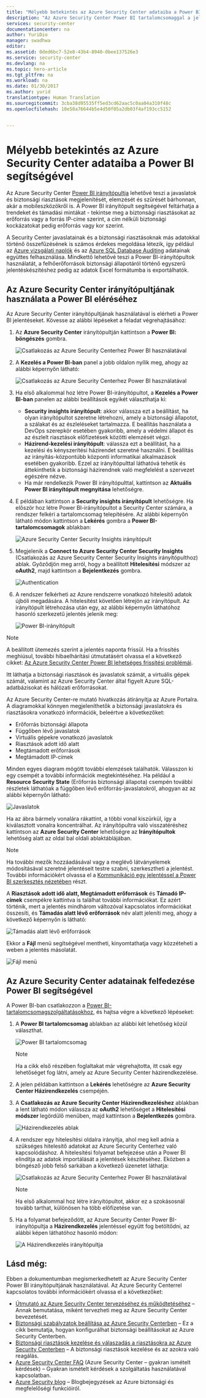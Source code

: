 ```yaml
---
title: "Mélyebb betekintés az Azure Security Center adataiba a Power BI segítségével| Microsoft Docs"
description: "Az Azure Security Center Power BI tartalomcsomaggal a jelentéskészítéshez létrehozott adatkészlet alapján könnyen megtalálhatja a biztonsági riasztásokat, a javaslatokat, a megtámadott erőforrásokat és a trendeket."
services: security-center
documentationcenter: na
author: YuriDio
manager: swadhwa
editor: 
ms.assetid: 0ded6bc7-52e8-43b4-8940-0bee137526e3
ms.service: security-center
ms.devlang: na
ms.topic: hero-article
ms.tgt_pltfrm: na
ms.workload: na
ms.date: 01/30/2017
ms.author: yurid
translationtype: Human Translation
ms.sourcegitcommit: 3cba38d95535ff5ed3cd62aac5c0aa04a310f48c
ms.openlocfilehash: 10e58a76644b5e4d50f05a2db03f4af193cc5152


---
```

# <a name="get-insights-from-azure-security-center-data-with-power-bi"></a>Mélyebb betekintés az Azure Security Center adataiba a Power BI segítségével
Az Azure Security Center [Power BI irányítópultja](http://aka.ms/azure-security-center-power-bi) lehetővé teszi a javaslatok és biztonsági riasztások megjelenítését, elemzését és szűrését bárhonnan, akár a mobileszközökről is. A Power BI irányítópult segítségével feltárhatja a trendeket és támadási mintákat - tekintse meg a biztonsági riasztásokat az erőforrás vagy a forrás IP-címe szerint, a cím nélküli biztonsági kockázatokat pedig erőforrás vagy kor szerint.

A Security Center javaslatainak és a biztonsági riasztásoknak más adatokkal történő összefűzésének is számos érdekes megoldása létezik, így például az [Azure vizsgálati naplók](https://powerbi.microsoft.com/blog/monitor-azure-audit-logs-with-power-bi/) és az [Azure SQL Database Auditing](https://powerbi.microsoft.com/blog/monitor-your-azure-sql-database-auditing-activity-with-power-bi/) adatainak együttes felhasználása. Mindkettő lehetővé teszi a Power BI-irányítópultok használatát, a felhőerőforrások biztonsági állapotáról történő egyszerű jelentéskészítéshez pedig az adatok Excel formátumba is exportálhatók.

## <a name="using-azure-security-center-dashboard-to-access-power-bi"></a>Az Azure Security Center irányítópultjának használata a Power BI eléréséhez
Az Azure Security Center irányítópultjának használatával is elérheti a Power BI jelentéseket. Kövesse az alábbi lépéseket a feladat végrehajtásához:

1. Az **Azure Security Center** irányítópultján kattintson a **Power BI: böngészés** gombra.

    ![Csatlakozás az Azure Security Centerhez Power BI használatával](./media/security-center-powerbi/security-center-powerbi-fig1-new10.png)
2. A **Kezelés a Power BI-ban** panel a jobb oldalon nyílik meg, ahogy az alábbi képernyőn látható:

    ![Csatlakozás az Azure Security Centerhez Power BI használatával](./media/security-center-powerbi/security-center-powerbi-fig1-new2.png)
3. Ha első alkalommal hoz létre Power BI-irányítópultot, a **Kezelés a Power BI-ban** panelen az alábbi beállítások egyikét választhatja ki:

   * **Security insights irányítópult**: akkor válassza ezt a beállítást, ha olyan irányítópultot szeretne létrehozni, amely a biztonsági állapotot, a szálakat és az észleléseket tartalmazza. E beállítás használata a DevOps szerepkör esetében gyakoribb, amely a védelmi állapot és az észlelt riasztások előfizetések közötti elemzését végzi.
   * **Házirend-kezelési irányítópult**: válassza ezt a beállítást, ha a kezelési és kényszerítési házirendet szeretné használni.  E beállítás az irányítás-központúbb központi informatikai alkalmazások esetében gyakoribb. Ezzel az irányítópulttal láthatóvá tehetik és áttekinthetik a biztonsági házirendnek való megfelelést a szervezet egészére nézve.
   * Ha már rendelkezik Power BI irányítópulttal, kattintson az **Aktuális Power BI irányítópult megnyitása** lehetőségre.
4. E példában kattintson a **Security insights irányítópult** lehetőségre. Ha először hoz létre Power BI-irányítópultot a Security Center számára, a rendszer felkéri a tartalomcsomag telepítésére. Az alábbi képernyőn látható módon kattintson a **Lekérés** gombra a **Power BI-tartalomcsomagok** ablakban:

    ![Azure Security Center Security Insights irányítópult](./media/security-center-powerbi/security-center-powerbi-fig1-new3.png)
5. Megjelenik a **Connect to Azure Security Center Security Insights** (Csatlakozás az Azure Security Center Security Insights irányítópulthoz) ablak. Győződjön meg arról, hogy a beállított **Hitelesítési** módszer az **oAuth2**, majd kattintson a **Bejelentkezés** gombra.

    ![Authentication](./media/security-center-powerbi/security-center-powerbi-fig1-new4.png)
6. A rendszer felkérheti az Azure rendszerre vonatkozó hitelesítő adatok újbóli megadására. A hitelesítést követően létrejön az irányítópult. Az irányítópult létrehozása után egy, az alábbi képernyőn láthatóhoz hasonló szerkezetű jelentés jelenik meg:

    ![Power BI-irányítópult](./media/security-center-powerbi/security-center-powerbi-fig1-new5.png)

> [!NOTE]
> A beállított ütemezés szerint a jelentés naponta frissül. Ha a frissítés meghiúsul, további hibaelhárítási útmutatásért olvassa el a következő cikket: [Az Azure Security Center Power BI lehetséges frissítési problémái](https://blogs.msdn.microsoft.com/azuresecurity/2016/04/07/azure-security-center-power-bi-refresh-fails/).
>
>

Itt láthatja a biztonsági riasztások és javaslatok számát, a virtuális gépek számát, valamint az Azure Security Center által figyelt Azure SQL-adatbázisokat és hálózati erőforrásokat.

Az Azure Security Center-re mutató hivatkozás átirányítja az Azure Portalra. A diagramokkal könnyen megjeleníthetők a biztonsági javaslatokra és riasztásokra vonatkozó információk, beleértve a következőket:

* Erőforrás biztonsági állapota
* Függőben lévő javaslatok
* Virtuális gépekre vonatkozó javaslatok
* Riasztások adott idő alatt
* Megtámadott erőforrások
* Megtámadott IP-címek

Minden egyes diagram mögött további elemzések találhatók. Válasszon ki egy csempét a további információk megtekintéséhez. Ha például a **Resource Security State** (Erőforrás biztonsági állapota) csempén további részletek láthatóak a függőben lévő erőforrás-javaslatokról, ahogyan az az alábbi képernyőn látható:

![Javaslatok](./media/security-center-powerbi/security-center-powerbi-fig1-new6.png)

Ha az ábra bármely vonalára rákattint, a többi vonal kiszürkül, így a kiválasztott vonalra koncentrálhat. Az irányítópultra való visszatéréshez kattintson az **Azure Security Center** lehetőségre az **Irányítópultok** lehetőség alatt az oldal bal oldali ablaktáblájában.

> [!NOTE]
> Ha további mezők hozzáadásával vagy a meglévő látványelemek módosításával szeretné jelentéseit testre szabni, szerkesztheti a jelentést. További információkért olvassa el a [Kommunikáció egy jelentéssel a Power BI szerkesztés nézetében](https://powerbi.microsoft.com/documentation/powerbi-service-interact-with-a-report-in-editing-view/) részt.
>
>

A **Riasztások adott idő alatt, Megtámadott erőforrások** és **Támadó IP-címek** csempékre kattintva is találhat további információkat. Ez azért történik, mert a jelentés mindhárom változóval kapcsolatos információkat összesíti, és **Támadás alatt lévő erőforrások** név alatt jeleníti meg, ahogy a következő képernyőn is látható:

![Támadás alatt lévő erőforrások](./media/security-center-powerbi/security-center-powerbi-fig1-new7.png)

Ekkor a **Fájl** menü segítségével mentheti, kinyomtathatja vagy közzéteheti a weben a jelentés másolatát.

![Fájl menü](./media/security-center-powerbi/security-center-powerbi-fig8.png)

## <a name="exploring-your-azure-security-center-data-with-power-bi-services"></a>Az Azure Security Center adatainak felfedezése Power BI segítségével
A Power BI-ban csatlakozzon a [Power BI-tartalomcsomagszolgáltatásokhoz](https://msit.powerbi.com/groups/me/getdata/services), és hajtsa végre a következő lépéseket:

1. A **Power BI tartalomcsomag** ablakban az alábbi két lehetőség közül választhat.

    ![Power BI tartalomcsomag](./media/security-center-powerbi/security-center-powerbi-fig1-new.png)

   > [!NOTE]
   > Ha a cikk első részében foglaltakat már végrehajtotta, itt csak egy lehetőséget fog látni, amely az Azure Security Center házirendkezelése.
   >
   >
2. A jelen példában kattintson a **Lekérés** lehetőségre az **Azure Security Center Házirendkezelés** csempéjén.
3. A  **Csatlakozás az Azure Security Center Házirendkezeléshez** ablakban a lent látható módon válassza az **oAuth2** lehetőséget a **Hitelesítési módszer** legördülő menüben, majd kattintson a **Bejelentkezés** gombra.

    ![Házirendkezelés ablak](./media/security-center-powerbi/security-center-powerbi-fig1-new8.png)
4. A rendszer egy hitelesítési oldalra irányítja, ahol meg kell adnia a szükséges hitelesítő adatokat az Azure Security Centerhez való kapcsolódáshoz. A hitelesítési folyamat befejezése után a Power BI elindítja az adatok importálását a jelentések készítéséhez. Eközben a böngésző jobb felső sarkában a következő üzenetet láthatja:

    ![Csatlakozás az Azure Security Centerhez Power BI használatával](./media/security-center-powerbi/security-center-powerbi-fig4.png)

   > [!NOTE]
   > Ha első alkalommal hoz létre irányítópultot, akkor ez a szokásosnál tovább tarthat, különösen ha több előfizetése van.
   >
   >
5. Ha a folyamat befejeződött, az Azure Security Center Power BI-irányítópultja a **Házirendkezelés** jelentéssel együtt fog betöltődni, az alábbi képen láthatóhoz hasonló módon:

    ![A Házirendkezelés irányítópultja](./media/security-center-powerbi/security-center-powerbi-fig1-new9.png)

## <a name="see-also"></a>Lásd még:
Ebben a dokumentumban megismerkedhetett az Azure Security Center Power BI irányítópultjának használatával. Az Azure Security Centerrel kapcsolatos további információkért olvassa el a következőket:

* [Útmutató az Azure Security Center tervezéséhez és működtetéséhez](security-center-planning-and-operations-guide.md) – Annak bemutatása, miként tervezheti meg az Azure Security Center bevezetését.
* [Biztonsági szabályzatok beállítása az Azure Security Centerben](security-center-policies.md) – Ez a cikk bemutatja, hogyan konfigurálhat biztonsági beállításokat az Azure Security Centerben.
* [Biztonsági riasztások kezelése és válaszadás a riasztásokra az Azure Security Centerben](security-center-managing-and-responding-alerts.md) – A biztonsági riasztások kezelése és az azokra való reagálás.
* [Azure Security Center FAQ](security-center-faq.md) (Azure Security Center – gyakran ismételt kérdések) – Gyakran ismételt kérdések a szolgáltatás használatával kapcsolatban.
* [Azure Security blog](http://blogs.msdn.com/b/azuresecurity/) – Blogbejegyzések az Azure biztonsági és megfelelőségi funkcióiról.



<!--HONumber=Jan17_HO5-->


